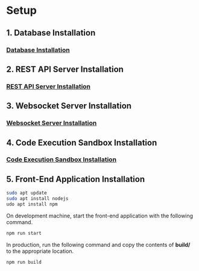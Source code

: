 # Setup

## 1. Database Installation

### [Database Installation](https://github.com/matthew-godin/Licode/tree/master/doc/setup/database)

## 2. REST API Server Installation

### [REST API Server Installation](https://github.com/matthew-godin/Licode/tree/master/doc/setup/rest-api-server)

## 3. Websocket Server Installation

### [Websocket Server Installation](https://github.com/matthew-godin/Licode/tree/master/doc/setup/websocket-server)

## 4. Code Execution Sandbox Installation

### [Code Execution Sandbox Installation](https://github.com/matthew-godin/Licode/tree/master/doc/setup/code-execution-sandbox)

## 5. Front-End Application Installation

```bash
sudo apt update
sudo apt install nodejs
udo apt install npm
```

On development machine, start the front-end application with the following command.

```bash
npm run start
```

In production, run the following command and copy the contents of **build/** to the appropriate location.

```bash
npm run build
```
